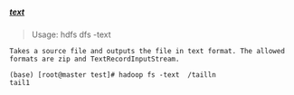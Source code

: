 

##### [text](https://hadoop.apache.org/docs/r2.6.5/hadoop-project-dist/hadoop-common/FileSystemShell.html#text)

> Usage: hdfs dfs -text <src>
```
Takes a source file and outputs the file in text format. The allowed formats are zip and TextRecordInputStream.
```

```
(base) [root@master test]# hadoop fs -text  /tailln
tail1
```
